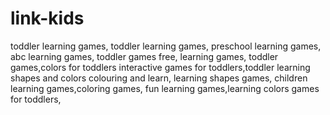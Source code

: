 # link-kids
toddler learning games, toddler learning games, preschool learning games, abc learning games, toddler games free, learning games, toddler games,colors for toddlers interactive games for toddlers,toddler learning shapes and colors colouring and learn, learning shapes games, children learning games,coloring games, fun learning games,learning colors games for toddlers,
